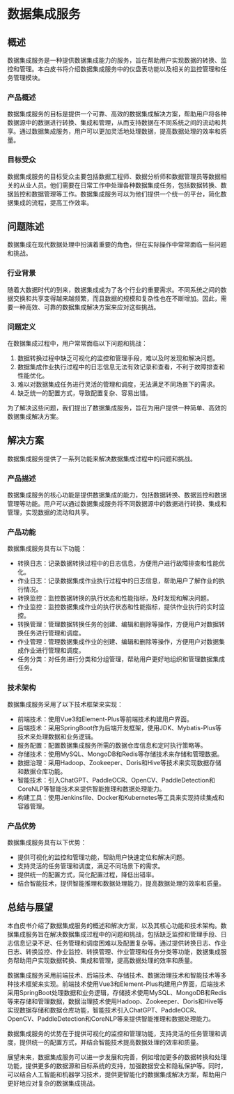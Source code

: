 # 数据集成服务

## 概述
数据集成服务是一种提供数据集成能力的服务，旨在帮助用户实现数据的转换、监控和管理。本白皮书将介绍数据集成服务中的仪盘表功能以及相关的监控管理和任务管理模块。

### 产品概述
数据集成服务的目标是提供一个可靠、高效的数据集成解决方案，帮助用户将各种数据源中的数据进行转换、集成和管理，从而支持数据在不同系统之间的流动和共享。通过数据集成服务，用户可以更加灵活地处理数据，提高数据处理的效率和质量。

### 目标受众
数据集成服务的目标受众主要包括数据工程师、数据分析师和数据管理员等数据相关的从业人员。他们需要在日常工作中处理各种数据集成任务，包括数据转换、数据监控和数据管理等工作。数据集成服务可以为他们提供一个统一的平台，简化数据集成的流程，提高工作效率。

## 问题陈述
数据集成在现代数据处理中扮演着重要的角色，但在实际操作中常常面临一些问题和挑战。

### 行业背景
随着大数据时代的到来，数据集成成为了各个行业的重要需求。不同系统之间的数据交换和共享变得越来越频繁，而且数据的规模和复杂性也在不断增加。因此，需要一种高效、可靠的数据集成解决方案来应对这些挑战。

### 问题定义
在数据集成过程中，用户常常面临以下问题和挑战：

1. 数据转换过程中缺乏可视化的监控和管理手段，难以及时发现和解决问题。
2. 数据集成作业执行过程中的日志信息无法有效记录和查看，不利于故障排查和性能优化。
3. 难以对数据集成任务进行灵活的管理和调度，无法满足不同场景下的需求。
4. 缺乏统一的配置方式，导致配置复杂、容易出错。

为了解决这些问题，我们提出了数据集成服务，旨在为用户提供一种简单、高效的数据集成解决方案。

## 解决方案
数据集成服务提供了一系列功能来解决数据集成过程中的问题和挑战。

### 产品描述
数据集成服务的核心功能是提供数据集成的能力，包括数据转换、数据监控和数据管理等功能。用户可以通过数据集成服务将不同数据源中的数据进行转换、集成和管理，实现数据的流动和共享。

### 产品功能
数据集成服务具有以下功能：

- 转换日志：记录数据转换过程中的日志信息，方便用户进行故障排查和性能优化。
- 作业日志：记录数据集成作业执行过程中的日志信息，帮助用户了解作业的执行情况。
- 转换监控：监控数据转换的执行状态和性能指标，及时发现和解决问题。
- 作业监控：监控数据集成作业的执行状态和性能指标，提供作业执行的实时监控。
- 转换管理：管理数据转换任务的创建、编辑和删除等操作，方便用户对数据转换任务进行管理和调度。
- 作业管理：管理数据集成作业的创建、编辑和删除等操作，方便用户对数据集成作业进行管理和调度。
- 任务分类：对任务进行分类和分组管理，帮助用户更好地组织和管理数据集成任务。

### 技术架构
数据集成服务采用了以下技术框架来实现：

- 前端技术：使用Vue3和Element-Plus等前端技术构建用户界面。
- 后端技术：采用SpringBoot作为后端开发框架，使用JDK、Mybatis-Plus等技术来处理数据和业务逻辑。
- 服务配置：配置数据集成服务所需的数据仓库信息和定时执行策略等。
- 存储技术：使用MySQL、MongoDB和Redis等存储技术来存储和管理数据。
- 数据治理：采用Hadoop、Zookeeper、Doris和Hive等技术来实现数据存储和数据仓库功能。
- 智能技术：引入ChatGPT、PaddleOCR、OpenCV、PaddleDetection和CoreNLP等智能技术来提供智能推理和数据处理能力。
- 构建工具：使用Jenkinsfile、Docker和Kubernetes等工具来实现持续集成和容器管理。

### 产品优势
数据集成服务具有以下优势：

- 提供可视化的监控和管理功能，帮助用户快速定位和解决问题。
- 支持灵活的任务管理和调度，满足不同场景下的需求。
- 提供统一的配置方式，简化配置过程，降低出错率。
- 结合智能技术，提供智能推理和数据处理能力，提高数据处理的效率和质量。

## 总结与展望
本白皮书介绍了数据集成服务的概述和解决方案，以及其核心功能和技术架构。数据集成服务旨在解决数据集成过程中的问题和挑战，包括缺乏监控和管理手段、日志信息记录不足、任务管理和调度困难以及配置复杂等。通过提供转换日志、作业日志、转换监控、作业监控、转换管理、作业管理和任务分类等功能，数据集成服务帮助用户实现数据转换、集成和管理，提高数据处理的效率和质量。

数据集成服务采用前端技术、后端技术、存储技术、数据治理技术和智能技术等多种技术框架来实现。前端技术使用Vue3和Element-Plus构建用户界面，后端技术采用SpringBoot处理数据和业务逻辑，存储技术使用MySQL、MongoDB和Redis等来存储和管理数据，数据治理技术使用Hadoop、Zookeeper、Doris和Hive等实现数据存储和数据仓库功能，智能技术引入ChatGPT、PaddleOCR、OpenCV、PaddleDetection和CoreNLP等来提供智能推理和数据处理能力。

数据集成服务的优势在于提供可视化的监控和管理功能，支持灵活的任务管理和调度，提供统一的配置方式，并结合智能技术提高数据处理的效率和质量。

展望未来，数据集成服务可以进一步发展和完善，例如增加更多的数据转换和处理功能，提供更多的数据源和目标系统的支持，加强数据安全和隐私保护等。同时，可以结合人工智能和机器学习技术，提供更智能化的数据集成解决方案，帮助用户更好地应对复杂的数据集成挑战。